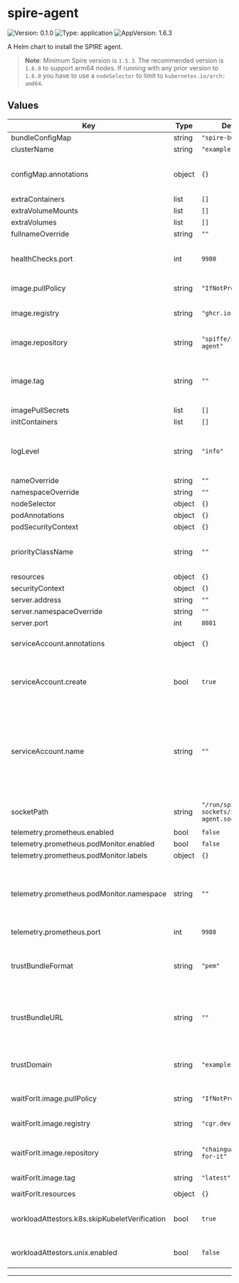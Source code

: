 # spire-agent

<!-- This README.md is generated. Please edit README.md.gotmpl -->

![Version: 0.1.0](https://img.shields.io/badge/Version-0.1.0-informational?style=flat-square) ![Type: application](https://img.shields.io/badge/Type-application-informational?style=flat-square) ![AppVersion: 1.6.3](https://img.shields.io/badge/AppVersion-1.6.3-informational?style=flat-square)

A Helm chart to install the SPIRE agent.

> **Note**: Minimum Spire version is `1.5.3`.
> The recommended version is `1.6.0` to support arm64 nodes. If running with any
> prior version to `1.6.0` you have to use a `nodeSelector` to limit to `kubernetes.io/arch: amd64`.

## Values

| Key | Type | Default | Description |
|-----|------|---------|-------------|
| bundleConfigMap | string | `"spire-bundle"` |  |
| clusterName | string | `"example-cluster"` |  |
| configMap.annotations | object | `{}` | Annotations to add to the SPIRE Agent ConfigMap |
| extraContainers | list | `[]` |  |
| extraVolumeMounts | list | `[]` |  |
| extraVolumes | list | `[]` |  |
| fullnameOverride | string | `""` |  |
| healthChecks.port | int | `9980` | override the host port used for health checking |
| image.pullPolicy | string | `"IfNotPresent"` | The image pull policy |
| image.registry | string | `"ghcr.io"` | The OCI registry to pull the image from |
| image.repository | string | `"spiffe/spire-agent"` | The repository within the registry |
| image.tag | string | `""` | Overrides the image tag whose default is the chart appVersion. |
| imagePullSecrets | list | `[]` |  |
| initContainers | list | `[]` |  |
| logLevel | string | `"info"` | The log level, valid values are "debug", "info", "warn", and "error" |
| nameOverride | string | `""` |  |
| namespaceOverride | string | `""` |  |
| nodeSelector | object | `{}` |  |
| podAnnotations | object | `{}` |  |
| podSecurityContext | object | `{}` |  |
| priorityClassName | string | `""` | Priority class assigned to daemonset pods |
| resources | object | `{}` |  |
| securityContext | object | `{}` |  |
| server.address | string | `""` |  |
| server.namespaceOverride | string | `""` |  |
| server.port | int | `8081` |  |
| serviceAccount.annotations | object | `{}` | Annotations to add to the service account |
| serviceAccount.create | bool | `true` | Specifies whether a service account should be created |
| serviceAccount.name | string | `""` | The name of the service account to use. If not set and create is true, a name is generated using the fullname template |
| socketPath | string | `"/run/spire/agent-sockets/spire-agent.sock"` | The unix socket path to the spire-agent |
| telemetry.prometheus.enabled | bool | `false` |  |
| telemetry.prometheus.podMonitor.enabled | bool | `false` |  |
| telemetry.prometheus.podMonitor.labels | object | `{}` |  |
| telemetry.prometheus.podMonitor.namespace | string | `""` | Override where to install the podMonitor, if not set will use the same namespace as the spire-agent |
| telemetry.prometheus.port | int | `9988` |  |
| trustBundleFormat | string | `"pem"` | If using trustBundleURL, what format is the url. Choices are "pem" and "spiffe" |
| trustBundleURL | string | `""` | If set, obtain trust bundle from url instead of Kubernetes ConfigMap |
| trustDomain | string | `"example.org"` | The trust domain to be used for the SPIFFE identifiers |
| waitForIt.image.pullPolicy | string | `"IfNotPresent"` | The image pull policy |
| waitForIt.image.registry | string | `"cgr.dev"` | The OCI registry to pull the image from |
| waitForIt.image.repository | string | `"chainguard/wait-for-it"` | The repository within the registry |
| waitForIt.image.tag | string | `"latest"` | Overrides the image tag |
| waitForIt.resources | object | `{}` |  |
| workloadAttestors.k8s.skipKubeletVerification | bool | `true` | If true, kubelet certificate verification is skipped |
| workloadAttestors.unix.enabled | bool | `false` | enables the Unix workload attestor |

----------------------------------------------

